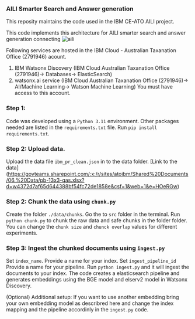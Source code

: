 ### AILI Smarter Search and Answer generation
This reposity maintains the code used in the IBM CE-ATO AILI project.

This code implements this architecture for AILI smarter search and answer generation connecting
![aili](https://github.ibm.com/anz-tech-garage/ce-ato-aili/blob/main/AILI_architecture.png)

Following services are hosted in the IBM Cloud - Australian Taxanation Office (2791946) acount.
1. IBM Watsonx Discovery (IBM Cloud Australian Taxanation Office (2791946)-> Databases-> ElasticSearch) 
2. watsonx.ai service (IBM Cloud Australian Taxanation Office (2791946)-> AI/Machine Learning-> Watson Machine Learning) 
You must have access to this account. 

### Step 1:
Code was developed using a `Python 3.11` environment.
Other packages needed are listed in the `requirements.txt` file. 
Run  `pip install requirements.txt`. 

### Step 2: Upload data. 

Upload the data file `ibm_pr_clean.json` in to the data folder. [Link to the data] (https://govteams.sharepoint.com/:x:/r/sites/atoibm/Shared%20Documents/06.%20Data/pb-13x3-qas.xlsx?d=w4372d7af65d644388bf54fc72de1858e&csf=1&web=1&e=HOeRGw)

### Step 2: Chunk the data using `chunk.py`

Create the folder `./data/chunks`.
Go the to `src` folder in the terminal.
Run `python chunk.py` to chunk the raw data and safe chunks in the folder folder.  
You can change the `chunk size` and `chunck overlap` values for different experiments. 

### Step 3: Ingest the chunked documents using `ingest.py`
Set `index_name`. Provide a name for your index.
Set `ingest_pipeline_id` Provide a name for your pipeline.
Run `python ingest.py` and it will ingest the documents to your index. The code creates a elasticsearch pipeline and generates embeddings using the BGE model and elserv2 model in Watsonx Discovery. 

(Optional) Additional setup: If you want to use another embedding bring your own embedding model as describred here <byom doc link> and change the index mapping and the pipeline accordinly in the `ingest.py` code. 



